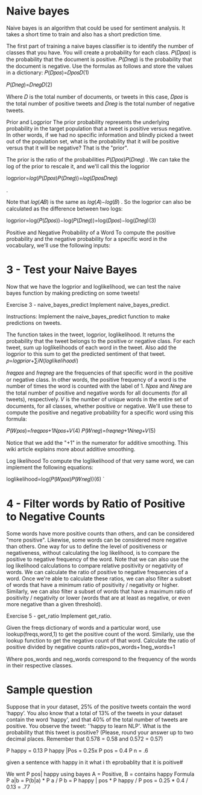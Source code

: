 # Naive bayes
Naive bayes is an algorithm that could be used for sentiment analysis. It takes a short time to train and also has a short prediction time.

The first part of training a naive bayes classifier is to identify the number of classes that you have.
You will create a probability for each class.  𝑃(𝐷𝑝𝑜𝑠)
  is the probability that the document is positive.  𝑃(𝐷𝑛𝑒𝑔)
  is the probability that the document is negative. Use the formulas as follows and store the values in a dictionary:
𝑃(𝐷𝑝𝑜𝑠)=𝐷𝑝𝑜𝑠𝐷(1)

𝑃(𝐷𝑛𝑒𝑔)=𝐷𝑛𝑒𝑔𝐷(2)

Where  𝐷
  is the total number of documents, or tweets in this case,  𝐷𝑝𝑜𝑠
  is the total number of positive tweets and  𝐷𝑛𝑒𝑔
  is the total number of negative tweets.

  Prior and Logprior
The prior probability represents the underlying probability in the target population that a tweet is positive versus negative. In other words, if we had no specific information and blindly picked a tweet out of the population set, what is the probability that it will be positive versus that it will be negative? That is the "prior".

The prior is the ratio of the probabilities  𝑃(𝐷𝑝𝑜𝑠)𝑃(𝐷𝑛𝑒𝑔)
 . We can take the log of the prior to rescale it, and we'll call this the logprior

logprior=𝑙𝑜𝑔(𝑃(𝐷𝑝𝑜𝑠)𝑃(𝐷𝑛𝑒𝑔))=𝑙𝑜𝑔(𝐷𝑝𝑜𝑠𝐷𝑛𝑒𝑔)
 
.

Note that  𝑙𝑜𝑔(𝐴𝐵)
  is the same as  𝑙𝑜𝑔(𝐴)−𝑙𝑜𝑔(𝐵)
 . So the logprior can also be calculated as the difference between two logs:

logprior=log(𝑃(𝐷𝑝𝑜𝑠))−log(𝑃(𝐷𝑛𝑒𝑔))=log(𝐷𝑝𝑜𝑠)−log(𝐷𝑛𝑒𝑔)(3)

Positive and Negative Probability of a Word
To compute the positive probability and the negative probability for a specific word in the vocabulary, we'll use the following inputs:

# 3 - Test your Naive Bayes
Now that we have the logprior and loglikelihood, we can test the naive bayes function by making predicting on some tweets!


Exercise 3 - naive_bayes_predict
Implement naive_bayes_predict.

Instructions: Implement the naive_bayes_predict function to make predictions on tweets.

The function takes in the tweet, logprior, loglikelihood.
It returns the probability that the tweet belongs to the positive or negative class.
For each tweet, sum up loglikelihoods of each word in the tweet.
Also add the logprior to this sum to get the predicted sentiment of that tweet.
𝑝=𝑙𝑜𝑔𝑝𝑟𝑖𝑜𝑟+∑𝑖𝑁(𝑙𝑜𝑔𝑙𝑖𝑘𝑒𝑙𝑖ℎ𝑜𝑜𝑑𝑖)

𝑓𝑟𝑒𝑞𝑝𝑜𝑠
 and 𝑓𝑟𝑒𝑞𝑛𝑒𝑔
 are the frequencies of that specific word in the positive or negative class. In other words, the positive frequency of a word is the number of times the word is counted with the label of 1.
𝑁𝑝𝑜𝑠
 and 𝑁𝑛𝑒𝑔
 are the total number of positive and negative words for all documents (for all tweets), respectively.
𝑉
 is the number of unique words in the entire set of documents, for all classes, whether positive or negative.
We'll use these to compute the positive and negative probability for a specific word using this formula:

𝑃(𝑊𝑝𝑜𝑠)=𝑓𝑟𝑒𝑞𝑝𝑜𝑠+1𝑁𝑝𝑜𝑠+𝑉(4)
𝑃(𝑊𝑛𝑒𝑔)=𝑓𝑟𝑒𝑞𝑛𝑒𝑔+1𝑁𝑛𝑒𝑔+𝑉(5)

Notice that we add the "+1" in the numerator for additive smoothing. This wiki article explains more about additive smoothing.

Log likelihood
To compute the loglikelihood of that very same word, we can implement the following equations:

loglikelihood=log(𝑃(𝑊𝑝𝑜𝑠)𝑃(𝑊𝑛𝑒𝑔))(6)
`

# 4 - Filter words by Ratio of Positive to Negative Counts
Some words have more positive counts than others, and can be considered "more positive". Likewise, some words can be considered more negative than others.
One way for us to define the level of positiveness or negativeness, without calculating the log likelihood, is to compare the positive to negative frequency of the word.
Note that we can also use the log likelihood calculations to compare relative positivity or negativity of words.
We can calculate the ratio of positive to negative frequencies of a word.
Once we're able to calculate these ratios, we can also filter a subset of words that have a minimum ratio of positivity / negativity or higher.
Similarly, we can also filter a subset of words that have a maximum ratio of positivity / negativity or lower (words that are at least as negative, or even more negative than a given threshold).

Exercise 5 - get_ratio
Implement get_ratio.

Given the freqs dictionary of words and a particular word, use lookup(freqs,word,1) to get the positive count of the word.
Similarly, use the lookup function to get the negative count of that word.
Calculate the ratio of positive divided by negative counts
𝑟𝑎𝑡𝑖𝑜=pos_words+1neg_words+1
 

Where pos_words and neg_words correspond to the frequency of the words in their respective classes.

# Sample question
Suppose that in your dataset, 25% of the positive tweets contain the word ‘happy’. You also know that a total of 13% of the tweets in your dataset contain the word 'happy', and that 40% of the total number of tweets are positive. You observe the tweet: ''happy to learn NLP'. What is the probability that this tweet is positive? (Please, round your answer up to two decimal places. Remember that 0.578 = 0.58 and 0.572 = 0.57)

P happy = 0.13
P happy |Pos = 0.25x
P pos = 0.4
P n = .6

given a sentence with happy in it what i th eprobablity that it is poitive#

We wnt P pos| happy using bayes
    A = Positive, B = contains happy
    Formula
    P a|b = P(b|a) * P a / P b
       = P happy | pos * P happy / P pos
       = 0.25 * 0.4 / 0.13 = .77